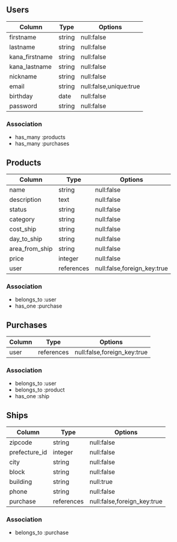 ## Users
| Column      | Type   | Options|
| ----------  | ------ | -----------                |
| firstname   | string | null:false                 |
| lastname    | string | null:false                 |
| kana_firstname        | string | null:false                 |
| kana_lastname        | string | null:false                 |
| nickname    | string | null:false                 |
| email       | string | null:false,unique:true     |
| birthday    | date | null:false                 |
| password    | string | null:false                 |

### Association
- has_many :products
- has_many :purchases

## Products
|Column|Type|Options|
| ------ | ------ | ----------- |
|name|string|null:false|
|description|text|null:false|
|status|string|null:false|
|category|string|null:false|
|cost_ship|string|null:false|
|day_to_ship|string|null:false|
|area_from_ship|string|null:false|
|price|integer|null:false|
|user|references|null:false,foreign_key:true|

### Association
- belongs_to :user
- has_one :purchase

## Purchases
|Column|Type|Options|
| ------ | ------ | ----------- |
|user|references|null:false,foreign_key:true|

### Association
- belongs_to :user
- belongs_to :product
- has_one :ship

## Ships
|Column|Type|Options|
| ------ | ------ | ----------- |
|zipcode|string|null:false|
|prefecture_id|integer|null:false|
|city|string|null:false|
|block|string|null:false|
|building|string|null:true|
|phone|string|null:false|
|purchase|references|null:false,foreign_key:true|

### Association
- belongs_to :purchase